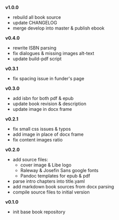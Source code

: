 **v1.0.0**

- rebuild all book source
- update CHANGELOG
- merge develop into master & publish ebook

**v0.4.0**

- rewrite ISBN parsing
- fix dialogues & missing images alt-text
- update build-pdf script

**v0.3.1**

- fix spacing issue in funder's page

**v0.3.0**

- add isbn for both pdf & epub
- update book revision & description
- update image in docx frame

**v0.2.1**

- fix small css issues & typos
- add image in place of docx frame
- fix content images ratio

**v0.2.0**

- add source files:
    - cover image & Libe logo
    - Raleway & Josefin Sans google fonts
    - Pandoc templates for epub & pdf
- parse intro chapters into title.yaml
- add markdown book sources from docx parsing
- compile source files to initial version

**v0.1.0**

- init base book repository
